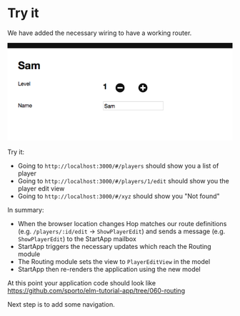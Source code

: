 # Try it

We have added the necessary wiring to have a working router.

![screenshot](screenshot-edit-no-nav.png)

Try it:

- Going to `http://localhost:3000/#/players` should show you a list of player
- Going to `http://localhost:3000/#/players/1/edit` should show you the player edit view
- Going to `http://localhost:3000/#/xyz` should show you "Not found"

In summary:

- When the browser location changes Hop matches our route definitions (e.g. `/players/:id/edit` -> `ShowPlayerEdit`) and sends a message (e.g. `ShowPlayerEdit`) to the StartApp mailbox
- StartApp triggers the necessary updates which reach the Routing module
- The Routing module sets the view to `PlayerEditView` in the model
- StartApp then re-renders the application using the new model

At this point your application code should look like <https://github.com/sporto/elm-tutorial-app/tree/060-routing>


Next step is to add some navigation.

